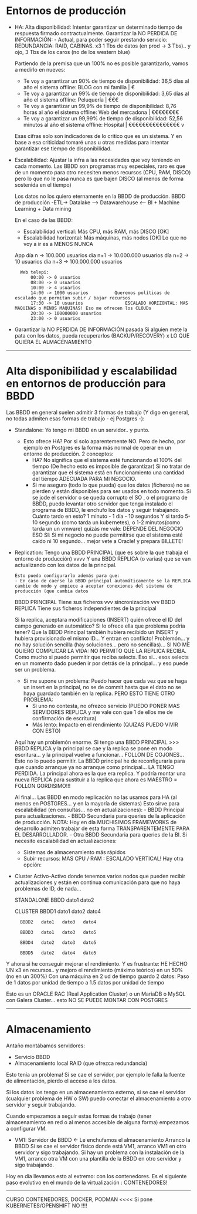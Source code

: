 # Entornos de producción

- HA: Alta disponibilidad:
    Intentar garantizar un determinado tiempo de respuesta firmado contractualmente.
    Garantizar la NO PERDIDA DE INFORMACIÓN:
        - Actual, para poder seguir prestando servicio: REDUNDANCIA: RAID, CABINAS. x3
                1 Tbs de datos (en prod -> 3 Tbs).. y ojo, 3 Tbs de los caros (no de los western blue)

    Partiendo de la premisa que un 100% no es posible garantizarlo, vamos a medirlo en nueves:
    - Te voy a garantizar un 90% de tiempo de disponibilidad: 36,5 días al año el sistema offline: BLOG con mi familia  | €
    - Te voy a garantizar un 99% de tiempo de disponibilidad: 3,65 días al año el sistema offline: Peluquería           | €€€
    - Te voy a garantizar un 99,9% de tiempo de disponibilidad: 8,76 horas al año el sistema offline: Web del mercadona | €€€€€€€€
    - Te voy a garantizar un 99,99% de tiempo de disponibilidad: 52,56 minutos al año el sistema offline: Hospital      | €€€€€€€€€€€€€€€
                                                                                                                        v

    Esas cifras solo son indicadores de lo critico que es un sistema. Y en base a esa criticidad tomaré unas u otras medidas para intentar garantizar ese tiempo de disponibilidad.

- Escalabilidad: Ajustar la infra a las necesidades que voy teniendo en cada momento.
  Las BBDD son programas muy especiales, raro es que de un momento para otro necesiten menos recursos (CPU, RAM, DISCO)
  pero lo que no le pasa nunca es que bajen DISCO (al menos de forma sostenida en el tiempo)

    Los datos no los quiero eternamente en la BBDD de producción.
        BBDD de producción -ETL-> Datalake --> Datawarehouse <-- BI + Machine Learning + Data mining

  En el caso de las BBDD: 
    - Escalabilidad vertical: Más CPU, más RAM, más DISCO [OK]
    - Escalabilidad horizontal: Más máquinas, más nodos [OK] Lo que no voy a ir es a MENOS NUNCA

    App 
        día n ->  100.000 usuarios
        día n+1 -> 10.000.000 usuarios
        día n+2 -> 10 usuarios
        día n+3 -> 100.000.000 usuarios

        Web telepi:
            00:00 -> 0 usuarios
            08:00 -> 0 usuarios
            10:00 -> 4 usuarios
            14:00 -> 1000 usuarios          Queremos políticas de escalado que permitan subir / bajar recursos
            17:30 -> 10 usuarios                ESCALADO HORIZONTAL: MAS MAQUINAS o MENOS MAQUINAS! Eso me ofrecen los CLOUDs
            20:30 -> 100000000 usuarios
            23:00 -> 0 usuarios

- Garantizar la NO PERDIDA DE INFORMACIÓN pasada
  Si alguien mete la pata con los datos, pueda recuperarlos (BACKUP/RECOVERY) x LO QUE QUIERA EL ALMACENAMIENTO

---

# Alta disponibilidad y escalabilidad en entornos de producción para BBDD

Las BBDD en general suelen admitir 3 formas de trabajo (Y digo en general, no todas admiten esas formas de trabajo - ej Postgres -):
- Standalone: Yo tengo mi BBDD en un servidor.. y punto.
  - Esto ofrece HA? Por si solo aparentemente NO. Pero de hecho, por ejemplo en Postgres es la forma más normal de operar en un entorno de producción.
    2 conceptos:
    - HA? No significa que el sistema esté funcionando el 100% del tiempo (De hecho esto es imposible de garantizar)
          Si no tratar de garantizar que el sistema está en funcionamiento una cantidad del tiempo ADECUADA PARA MI NEGOCIO.
    - Si me aseguro (todo lo que pueda) que los datos (ficheros) no se pierden y están disponibles para ser usados en todo momento.
      Si se jode el servidor o se queda corrupto el SO , o el programa de BBDD, puedo levantar otro servidor que tenga
      instalado el programa de BBDD, le enchufo los datos y seguir trabajando.
        Cuánto tardo en esto? 1 minuto - 1 día - 10 segundos
      Y si tardo 5-10 segundo (como tarda un kubernetes), o 1-2 minutos(como tarda un un vmware) quizás me vale: DEPENDE DEL NEGOCIO
      ESO SI: Si mi negocio no puede permitirse que el sistema esté caído ni 10 segundo... mejor vete a Oracle! y prepara BILLETE!
- Replication:
  Tengo una BBDD PRINCIPAL (que es sobre la que trabaja el entorno de producción)
                vvvv
      Y una BBDD REPLICA (o varias) que se van actualizando con los datos de la principal.

      Esto puedo configurarlo además para que:
      - En caso de caerse la BBDD principal automáticamente se la REPLICA cambie de modo y empiece a aceptar conexiones del sistema de producción (que cambia datos

    BBDD PRINCIPAL Tiene sus ficheros
        vvv
     sincronización
        vvv
    BBDD REPLICA   Tiene sus ficheros independientes de la principal

    Si la replica, aceptara modificaciones (INSERT) quién ofrece el ID del campo generado en automático? Si lo ofrece ella que problema podría tener? Que la BBDD Principal también hubiera recibido un INSERT y hubiera provisionado el mismo ID... Y entran en conflicto!
    Problemón... y no hay solución sencilla (hay soluciones... pero no sencillas)... 
    SI NO ME QUIERO COMPLICAR LA VIDA: NO PERMITO QUE LA REPLICA RECIBA. Como mucho si puedo permitir que reciba selects.
    Eso si... esos selects en un momento dado pueden ir por detrás de la principal... y eso puede ser un problema.
    - Si me supone un problema: Puedo hacer que cada vez que se haga un insert en la principal, no se de commit hasta que el dato no se haya guardado también en la replica. PERO ESTO TIENE OTRO PROBLEMA: 
      - Si uno no contesta, no ofrezco servicio (PUEDO PONER MAS SERVIDORES REPLICA y me vale con que 1 de ellos me de confirmación de escritura)
      - Más lento: Impacto en el rendimiento (QUIZAS PUEDO VIVIR CON ESTO)

    Aquí hay un problemón enorme.
    Si tengo una BBDD PRINCIPAL >>> BBDD REPLICA y la principal se cae y la replica se pone en modo escritura... y la principal vuelve a funcionar... FOLLON DE COJONES... Esto no lo puedo permitir.
    La BBDD principal he de reconfigurarla para que cuando arranque ya no arranque como principal... LA TENGO PERDIDA. La principal ahora es la que era replica. Y podría montar una nueva REPLICA para sustituir a la replica que ahora es MAESTRO = FOLLON GORDISIMO!!!

    Al final... Las BBDD en modo replicación no las usamos para HA (al menos en POSTGRES... y en la mayoría de sistemas)
    Esto sirve para escalabilidad (en consultas... no en actualizaciones):
        - BBDD Principal para actualizaciones.
        - BBDD Secundaria para queries de la aplicación de producción.
            NOTA: Hoy en día MUCHISIMOS FRAMEWORKS de desarrollo admiten trabajar de esta forma TRANSPARENTEMENTE PARA EL DESARROLLADOR.
        - Otra BBDD Secundaria para queries de la BI.
Si necesito escalabilidad en actualizaciones:
    - Sistemas de almacenamiento más rápidos
    - Subir recursos: MAS CPU / RAM : ESCALADO VERTICAL!
Hay otra opción:
- Cluster Activo-Activo donde tenemos varios nodos que pueden recibir actualizaciones y están en continua comunicación para que no haya 
problemas de ID, de nada...

    STANDALONE
        BBDD    dato1   dato2

    CLUSTER
        BBDD1   dato1   dato2   dato4

        BBDD2   dato1   dato3   dato4

        BBDD3   dato1   dato3   dato5

        BBDD4   dato2   dato3   dato5

        BBDD5   dato2   dato4   dato5

Y ahora si he conseguir mejorar el rendimiento. Y es frustrante:
    HE HECHO UN x3 en recursos.. y mejoro el rendimiento (máximo teórico) en un 50% (no en un 300%)
    Con una máquina en 2 ud de tiempo guardo 2 datos: Paso de 1 datos por unidad de tiempo a 1.5 datos por unidad de tiempo

Esto es un ORACLE RAC (Real Application Cluster) o un MariaDB o MySQL con Galera Cluster... esto NO SE PUEDE MONTAR CON POSTGRES

---

# Almacenamiento

Antaño montábamos servidores:
 - Servicio BBDD
 - Almacenamiento local RAID (que ofrezca redundancia)

Esto tenía un problema!
Si se cae el servidor, por ejemplo le falla la fuente de alimentación, pierdo el acceso a los datos.

Si los datos los tengo en un almacenamiento externo, si se cae el servidor (cualquier problema de HW o SW) puedo conectar el almacenamiento a otro servidor y seguir trabajando.

Cuando empezamos a seguir estas formas de trabajo (tener almacenamiento en red o al menos accesible de alguna forma) empezamos a configurar VM.
- VM1: Servidor de BBDD <- Le enchufamos el almacenamiento
    Arranco la BBDD
Si se cae el servidor físico donde está VM1, arranco VM1 en otro servidor y sigo trabajando.
Si hay un problema con la instalación de la VM1, arranco otra VM con una plantilla de la BBDD en otro servidor y sigo trabajando.

Hoy en día llevamos esto al extremo: con los contenedores.
Es el siguiente paso evolutivo en el mundo de la virtualización : CONTENEDORES!

---

CURSO CONTENEDORES, DOCKER, PODMAN <<<<
    Si pone KUBERNETES/OPENSHIFT NO !!!!